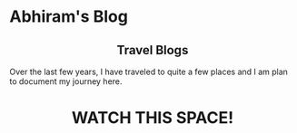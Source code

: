 # Abhiram's Blog

<h2 align="center">Travel Blogs</h1>

Over the last few years, I have traveled to quite a few places and I am plan to document my journey here.

<h1 align="center">WATCH THIS SPACE!</h1>